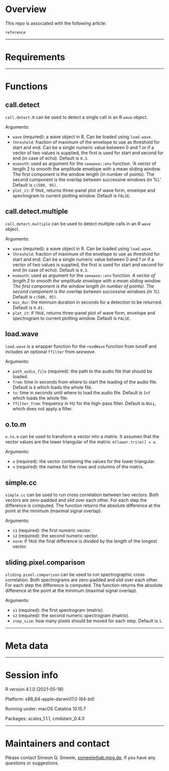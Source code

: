 # Overview

This repo is associated with the following article: 

```
reference
```



------------------------------------------------

# Requirements

------------------------------------------------

# Functions

## call.detect

`call.detect.R` can be used to detect a single call in an R `wave` object. 

Arguments: 

- `wave` (required): a wave object in R. Can be loaded using `load.wave`.
- `threshold`: fraction of maximum of the envelope to use as threshold for start and end. Can be a single numeric value between 0 and 1 or if a vector of two values is supplied, the first is used for start and second for end (in case of echo). Default is `0.3`.
- `msmooth`: used as argument for the `seewave::env` function. 'A vector of length 2 to smooth the amplitude envelope with a mean sliding window. The first component is the window length (in number of points). The second component is the overlap between successive windows (in \%).' Default is `c(500, 95)`.
- `plot_it`: if `TRUE`, returns three-panel plot of wave form, envelope and spectrogram to current plotting window. Default is `FALSE`.

## call.detect.multiple

`call.detect.multiple` can be used to detect multiple calls in an R `wave` object. 

Arguments: 

- `wave` (required): a wave object in R. Can be loaded using `load.wave`.
- `threshold`: fraction of maximum of the envelope to use as threshold for start and end. Can be a single numeric value between 0 and 1 or if a vector of two values is supplied, the first is used for start and second for end (in case of echo). Default is `0.3`.
- `msmooth`: used as argument for the `seewave::env` function. *A vector of length 2 to smooth the amplitude envelope with a mean sliding window. The first component is the window length (in number of points). The second component is the overlap between successive windows (in \%).* Default is `c(500, 95)`.
- `min_dur`: the mininum duration in seconds for a detection to be returned. Default is `0.01`.
- `plot_it`: if `TRUE`, returns three-panel plot of wave form, envelope and spectrogram to current plotting window. Default is `FALSE`.

## load.wave

`load.wave` is a wrapper function for the `readWave` function from *tuneR* and includes an optional `ffilter` from *seewave*. 

Arguments:

- `path_audio_file` (required): the path to the audio file that should be loaded. 
- `from`: time in seconds from where to start the loading of the audio file. Default is `0` which loads the whole file.
- `to`: time in seconds until where to load the audio file. Default is `Inf` which loads the whole file. 
- `ffilter_from`: frequency in Hz for the high-pass filter. Default is `NULL`, which does not apply a filter. 

## o.to.m

`o.to.m` can be used to transform a vector into a matrix. It assumes that the vector values are the lower triangular of the matrix: `m[lower.tri(m)] = o`.

Arguments:

- `o` (required): the vector containing the values for the lower triangular.
- `n` (required): the names for the rows and columns of the matrix. 

## simple.cc

`simple.cc` can be used to run cross correlation between two vectors. Both vectors are zero-padded and slid over each other. For each step the difference is computed. The function returns the absolute difference at the point at the minimum (maximal signal overlap). 

Arguments:

- `s1` (required): the first numeric vector.
- `s2` (required): the second numeric vector.
- `norm`: if `TRUE` the final difference is divided by the length of the longest vector.

## sliding.pixel.comparison

`sliding.pixel.comparison` can be used to run spectrographic cross correlation. Both spectrograms are zero-padded and slid over each other. For each step the difference is computed. The function returns the absolute difference at the point at the minimum (maximal signal overlap). 

Arguments:

- `s1` (required): the first spectrogram (matrix).
- `s2` (required): the second numeric spectrogram (matrix).
- `step_size`: how many pixels should be moved for each step. Default is `1`.

------------------------------------------------

# Meta data


------------------------------------------------

# Session info

R version 4.1.0 (2021-05-18)

Platform: x86_64-apple-darwin17.0 (64-bit)

Running under: macOS Catalina 10.15.7

Packages: scales_1.1.1, cmdstanr_0.4.0

------------------------------------------------

# Maintainers and contact

Please contact Simeon Q. Smeele, <ssmeele@ab.mpg.de>, if you have any questions or suggestions. 

